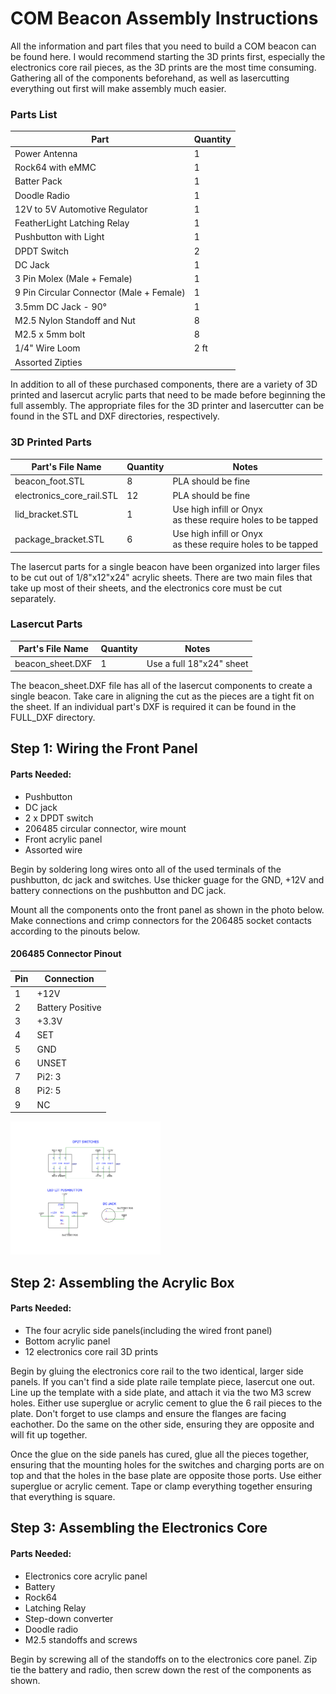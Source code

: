 # COM Beacon Assembly Instructions

All the information and part files that you need to build a COM beacon can be found here. I would recommend starting the 3D prints first, especially the electronics core rail pieces, as the 3D prints are the most time consuming. Gathering all of the components beforehand, as well as lasercutting everything out first will make assembly much easier. 

### Parts List
Part | Quantity 
-------- | --------
Power Antenna | 1
Rock64 with eMMC | 1
Batter Pack | 1
Doodle Radio | 1
12V to 5V Automotive Regulator | 1
FeatherLight Latching Relay | 1
Pushbutton with Light | 1
DPDT Switch | 2
DC Jack | 1
3 Pin Molex (Male + Female) | 1
9 Pin Circular Connector (Male + Female) | 1
3.5mm DC Jack - 90&deg; | 1
M2.5 Nylon Standoff and Nut | 8
M2.5 x 5mm bolt | 8
1/4" Wire Loom | 2 ft
Assorted Zipties | 

In addition to all of these purchased components, there are a variety of 3D printed and lasercut acrylic parts that need to be made before beginning the full assembly. The appropriate files for the 3D printer and lasercutter can be found in the STL and DXF directories, respectively. 

### 3D Printed Parts
Part's File Name | Quantity | Notes
-------- | -------- | --------
beacon\_foot.STL | 8 | PLA should be fine
electronics\_core\_rail.STL | 12 | PLA should be fine
lid\_bracket.STL | 1 | Use high infill or Onyx<br>as these require holes to be tapped
package\_bracket.STL | 6 | Use high infill or Onyx<br>as these require holes to be tapped

The lasercut parts for a single beacon have been organized into larger files to be cut out of 1/8"x12"x24" acrylic sheets. There are two main files that take up most of their sheets, and the electronics core must be cut separately.

### Lasercut Parts
Part's File Name | Quantity | Notes
-------- | -------- | --------
beacon\_sheet.DXF | 1 | Use a full 18"x24" sheet

The beacon\_sheet.DXF file has all of the lasercut components to create a single beacon. Take care in aligning the cut as the pieces are a tight fit on the sheet. If an individual part's DXF is required it can be found in the FULL\_DXF directory.

## Step 1: Wiring the Front Panel

#### Parts Needed:
- Pushbutton
- DC jack
- 2 x DPDT switch
- 206485 circular connector, wire mount 
- Front acrylic panel
- Assorted wire

Begin by soldering long wires onto all of the used terminals of the pushbutton, dc jack and switches. Use thicker guage for the GND, +12V and battery connections on the pushbutton and DC jack.

Mount all the components onto the front panel as shown in the photo below. Make connections and crimp connectors for the 206485 socket contacts according to the pinouts below.

#### 206485 Connector Pinout
Pin | Connection
-------- | --------
1 | +12V
2 | Battery Positive
3 | +3.3V
4 | SET
5 | GND
6 | UNSET
7 | Pi2: 3
8 | Pi2: 5
9 | NC

<img src="https://raw.githubusercontent.com/greg-lund/marble_beacon/master/assembly_photos/front_panel_schematic.png" width=240>

## Step 2: Assembling the Acrylic Box

#### Parts Needed:
- The four acrylic side panels(including the wired front panel)
- Bottom acrylic panel
- 12 electronics core rail 3D prints

Begin by gluing the electronics core rail to the two identical, larger side panels. If you can't find a side plate raile template piece, lasercut one out. Line up the template with a side plate, and attach it via the two M3 screw holes. Either use superglue or acrylic cement to glue the 6 rail pieces to the plate. Don't forget to use clamps and ensure the flanges are facing eachother. Do the same on the other side, ensuring they are opposite and will fit up together.

Once the glue on the side panels has cured, glue all the pieces together, ensuring that the mounting holes for the switches and charging ports are on top and that the holes in the base plate are opposite those ports. Use either superglue or acrylic cement. Tape or clamp everything together ensuring that everything is square.

## Step 3: Assembling the Electronics Core

#### Parts Needed:
- Electronics core acrylic panel
- Battery
- Rock64
- Latching Relay
- Step-down converter
- Doodle radio
- M2.5 standoffs and screws
 
Begin by screwing all of the standoffs on to the electronics core panel. Zip tie the battery and radio, then screw down the rest of the components as shown. 

